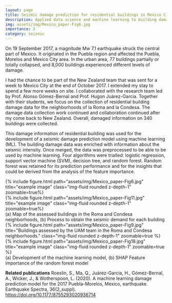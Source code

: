```yaml
---
layout: page
title: Seismic damage prediction for residential buildings in Mexico City
description: Applied data science and machine learning to building damage data collected following the 2017 Puebla earthquake
img: assets/img/Mexico_paper-Fig6.jpg
importance: 2
category: seismic
---
```


On 19 September 2017, a magnitude Mw 7.1 earthquake struck the central part of Mexico. It originated in the Puebla region and affected the Puebla, Morelos and Mexico City area. In the urban area, 77 buildings partially or totally collapsed, and 8,000 buildings experienced different levels of damage.

I had the chance to be part of the New Zealand team that was sent for a week to Mexico City at the end of October 2017. I extended my stay to spend a few more weeks on site. I collaborated with the research team led by Prof. Alonso Gómez-Bernal and Prof. Hugon Juárez-Garcia. Together with their students, we focus on the collection of residential building damage data for the neighborhoods of la Roma and la Condesa. The damage data collection work continued and collaboration continued after my come back to New Zealand. Overall, damaged information on 340 buildings were collected.

This damage information of residential building was used for the development of a seismic damage prediction model using machine learning (ML). The building damage data was enriched with information about the seismic intensity. Once merged, the data was preprocessed to be able to be used by machine learning. Four algorithms were trialled: logistic regression, support vector machine (SVM), decision tree, and random forest. Random forest was retained for its prediction performance and for the insights that could be derived from the analysis of the feature importance.

<div class="row justify-content-sm-center">
    <div class="col-sm-8 mt-3 mt-md-0">
        {% include figure.html path="assets/img/Mexico_paper-Fig6.jpg" title="example image" class="img-fluid rounded z-depth-1" zoomable=true%}
    </div>
    <div class="col-sm-4 mt-3 mt-md-0">
        {% include figure.html path="assets/img/Mexico_paper-Fig11.jpg" title="example image" class="img-fluid rounded z-depth-1" zoomable=true%}
    </div>
</div>
<div class="caption">
    (a) Map of the assessed buildings in the Roma and Condesa neighborhoods, (b) Process to obtain the seismic demand for each building
</div>

<div class="row">
    <div class="col-sm mt-3 mt-md-0">
        {% include figure.html path="assets/img/Mexico_paper-Fig9.jpg" title="Buildings assessed by the UAM team in the Roma and Condesa neighborhoods." class="img-fluid rounded z-depth-1" zoomable=true %}
    </div>
    <div class="col-sm mt-3 mt-md-0">
        {% include figure.html path="assets/img/Mexico_paper-Fig18.jpg" title="example image" class="img-fluid rounded z-depth-1" zoomable=true %}
    </div>
</div>
<div class="caption">
    (a) Development of the machine learning model, (b) SHAP Feature importance of the random forest model
</div>





**Related publications**
Roeslin, S., Ma, Q., Juárez-Garcia, H., Gómez-Bernal, A., Wicker, J., & Wotherspoon, L. (2020). A machine learning damage prediction model for the 2017 Puebla-Morelos, Mexico, earthquake. Earthquake Spectra, 36(2_suppl). https://doi.org/10.1177/8755293020936714
